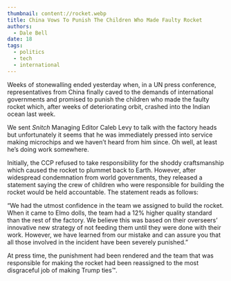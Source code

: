 ```yaml
---
thumbnail: content://rocket.webp
title: China Vows To Punish The Children Who Made Faulty Rocket
authors:
  - Dale Bell
date: 18
tags:
  - politics
  - tech
  - international
---
```


Weeks of stonewalling ended yesterday when, in a UN press conference, representatives from China finally caved to the demands of international governments and promised to punish the children who made the faulty rocket which, after weeks of deteriorating orbit, crashed into the Indian ocean last week.

We sent *Snitch* Managing Editor Caleb Levy to talk with the factory heads but unfortunately it seems that he was immediately pressed into service making microchips and we haven’t heard from him since. Oh well, at least he’s doing work somewhere.

Initially, the CCP refused to take responsibility for the shoddy craftsmanship which caused the rocket to plummet back to Earth. However, after widespread condemnation from world governments, they released a statement saying the crew of children who were responsible for building the rocket would be held accountable. The statement reads as follows:

“We had the utmost confidence in the team we assigned to build the rocket. When it came to Elmo dolls, the team had a 12% higher quality standard than the rest of the factory. We believe this was based on their overseers’ innovative new strategy of not feeding them until they were done with their work. However, we have learned from our mistake and can assure you that all those involved in the incident have been severely punished.”

At press time, the punishment had been rendered and the team that was responsible for making the rocket had been reassigned to the most disgraceful job of making Trump ties™.
